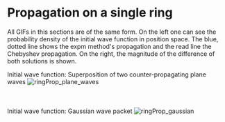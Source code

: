 # Propagation on a single ring
All GIFs in this sections are of the same form. On the left one can see the probability density of the initial wave function in position space. The blue, dotted line shows the expm method's propagation and the read line the Chebyshev propagation. On the right, the magnitude of the difference of both solutions is shown. 

Initial wave function: Superposition of two counter-propagating plane waves 
![ringProp_plane_waves](https://user-images.githubusercontent.com/86719084/189725389-78acd30f-e1f2-4a5d-ae7a-63e6df4ac84f.gif)  
<br />
<br />
<br />
Initial wave function: Gaussian wave packet
![ringProp_gaussian](https://user-images.githubusercontent.com/86719084/189726377-74f78cc5-4ce3-4b48-b356-dcf5c6113d73.gif)
